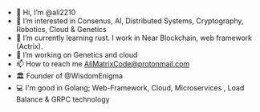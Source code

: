 - 👋 Hi, I’m @ali2210
- 👀 I’m interested in Consenus, AI, Distributed Systems, Cryptography, Robotics, Cloud & Genetics 
- 🌱 I’m currently learning rust. I work in Near Blockchain, web framework (Actrix).  
- 💞️ I’m working on Genetics and cloud
- 📫 How to reach me AliMatrixCode@protonmail.com
- 🏛️ Founder of @WisdomEnigma
- 💻 I'm good in Golang; Web-Framework, Cloud, Microservices , Load Balance & GRPC technology

<!---
ali2210/ali2210 is a ✨ special ✨ repository because its `README.md` (this file) appears on your GitHub profile.
You can click the Preview link to take a look at your changes.
--->
